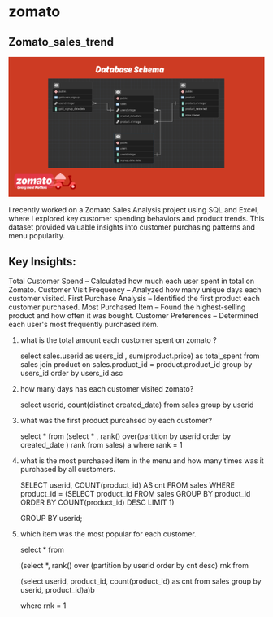 # zomato
## Zomato_sales_trend

![schema](https://github.com/Firdousrahmani/zomato/blob/main/schema.png)

I recently worked on a Zomato Sales Analysis project using SQL and Excel, where I explored key customer spending behaviors and product trends.
This dataset provided valuable insights into customer purchasing patterns and menu popularity.

## **Key Insights:**

Total Customer Spend – Calculated how much each user spent in total on Zomato.
Customer Visit Frequency – Analyzed how many unique days each customer visited.
First Purchase Analysis – Identified the first product each customer purchased.
Most Purchased Item – Found the highest-selling product and how often it was bought.
Customer Preferences – Determined each user's most frequently purchased item.

1. what is the total amount each customer spent on zomato ?

    select sales.userid as users_id  , sum(product.price) as total_spent
    from sales
    join product 
    on sales.product_id = product.product_id
    group by users_id
    order by users_id asc

2. how many days has each customer visited zomato?

     select userid, count(distinct created_date)
     from sales
    group by userid

3. what was the first product purcahsed by each customer?

    select * from
    (select * , rank() over(partition by userid order by created_date ) 
    rank from sales) a where rank = 1

4. what is the most purchased item in the menu and how
 many times was it purchased by all customers.


    SELECT userid, COUNT(product_id) AS cnt
    FROM sales
    WHERE product_id = 
    (SELECT product_id
    FROM sales
    GROUP BY product_id
    ORDER BY COUNT(product_id) DESC
    LIMIT 1)

    GROUP BY userid;

5. which item was the most popular for each customer.

    select * from

    (select *, rank() over (partition by userid order by cnt desc) rnk
     from

    (select userid, product_id, count(product_id) as cnt
    from sales 
    group by userid, product_id)a)b

    where rnk = 1


